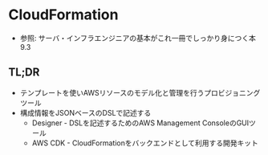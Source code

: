 # CloudFormation
- 参照: サーバ・インフラエンジニアの基本がこれ一冊でしっかり身につく本 9.3

## TL;DR
- テンプレートを使いAWSリソースのモデル化と管理を行うプロビジョニングツール
- 構成情報をJSONベースのDSLで記述する
  - Designer - DSLを記述するためのAWS Management ConsoleのGUIツール
  - AWS CDK - CloudFormationをバックエンドとして利用する開発キット
